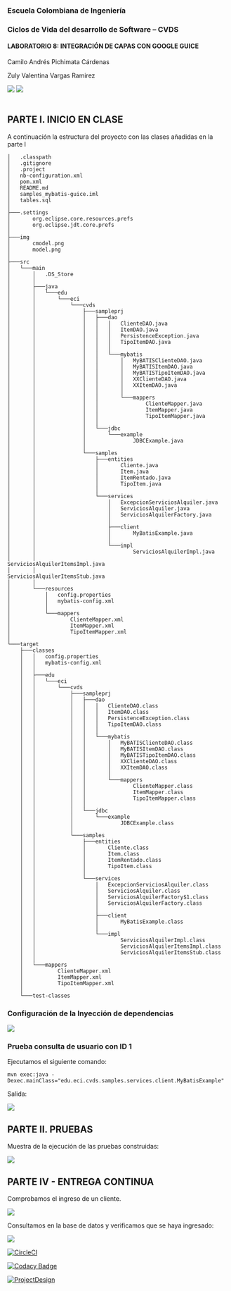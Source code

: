 ### Escuela Colombiana de Ingeniería
### Ciclos de Vida del desarrollo de Software – CVDS
#### LABORATORIO 8: INTEGRACIÓN DE CAPAS CON GOOGLE GUICE

Camilo Andrés Pichimata Cárdenas

Zuly Valentina Vargas Ramirez

<img src="img/model.png">
<img src="img/cmodel.png">
<br></br>

## PARTE I. INICIO EN CLASE

A continuación la estructura del proyecto con las clases añadidas en la parte I

    │   .classpath
    │   .gitignore
    │   .project
    │   nb-configuration.xml
    │   pom.xml
    │   README.md
    │   samples_mybatis-guice.iml
    │   tables.sql
    │
    ├───.settings
    │       org.eclipse.core.resources.prefs
    │       org.eclipse.jdt.core.prefs
    │
    ├───img
    │       cmodel.png
    │       model.png
    │
    ├───src
    │   └───main
    │       │   .DS_Store
    │       │
    │       ├───java
    │       │   └───edu
    │       │       └───eci
    │       │           └───cvds
    │       │               ├───sampleprj
    │       │               │   ├───dao
    │       │               │   │   │   ClienteDAO.java
    │       │               │   │   │   ItemDAO.java
    │       │               │   │   │   PersistenceException.java
    │       │               │   │   │   TipoItemDAO.java
    │       │               │   │   │
    │       │               │   │   └───mybatis
    │       │               │   │       │   MyBATISClienteDAO.java
    │       │               │   │       │   MyBATISItemDAO.java
    │       │               │   │       │   MyBATISTipoItemDAO.java
    │       │               │   │       │   XXClienteDAO.java
    │       │               │   │       │   XXItemDAO.java
    │       │               │   │       │
    │       │               │   │       └───mappers
    │       │               │   │               ClienteMapper.java
    │       │               │   │               ItemMapper.java
    │       │               │   │               TipoItemMapper.java
    │       │               │   │
    │       │               │   └───jdbc
    │       │               │       └───example
    │       │               │               JDBCExample.java
    │       │               │
    │       │               └───samples
    │       │                   ├───entities
    │       │                   │       Cliente.java
    │       │                   │       Item.java
    │       │                   │       ItemRentado.java
    │       │                   │       TipoItem.java
    │       │                   │
    │       │                   └───services
    │       │                       │   ExcepcionServiciosAlquiler.java
    │       │                       │   ServiciosAlquiler.java
    │       │                       │   ServiciosAlquilerFactory.java
    │       │                       │
    │       │                       ├───client
    │       │                       │       MyBatisExample.java
    │       │                       │
    │       │                       └───impl
    │       │                               ServiciosAlquilerImpl.java
    │       │                               ServiciosAlquilerItemsImpl.java
    │       │                               ServiciosAlquilerItemsStub.java
    │       │
    │       └───resources
    │           │   config.properties
    │           │   mybatis-config.xml
    │           │
    │           └───mappers
    │                   ClienteMapper.xml
    │                   ItemMapper.xml
    │                   TipoItemMapper.xml
    │
    └───target
        ├───classes
        │   │   config.properties
        │   │   mybatis-config.xml
        │   │
        │   ├───edu
        │   │   └───eci
        │   │       └───cvds
        │   │           ├───sampleprj
        │   │           │   ├───dao
        │   │           │   │   │   ClienteDAO.class
        │   │           │   │   │   ItemDAO.class
        │   │           │   │   │   PersistenceException.class
        │   │           │   │   │   TipoItemDAO.class
        │   │           │   │   │
        │   │           │   │   └───mybatis
        │   │           │   │       │   MyBATISClienteDAO.class
        │   │           │   │       │   MyBATISItemDAO.class
        │   │           │   │       │   MyBATISTipoItemDAO.class
        │   │           │   │       │   XXClienteDAO.class
        │   │           │   │       │   XXItemDAO.class
        │   │           │   │       │
        │   │           │   │       └───mappers
        │   │           │   │               ClienteMapper.class
        │   │           │   │               ItemMapper.class
        │   │           │   │               TipoItemMapper.class
        │   │           │   │
        │   │           │   └───jdbc
        │   │           │       └───example
        │   │           │               JDBCExample.class
        │   │           │
        │   │           └───samples
        │   │               ├───entities
        │   │               │       Cliente.class
        │   │               │       Item.class
        │   │               │       ItemRentado.class
        │   │               │       TipoItem.class
        │   │               │
        │   │               └───services
        │   │                   │   ExcepcionServiciosAlquiler.class
        │   │                   │   ServiciosAlquiler.class
        │   │                   │   ServiciosAlquilerFactory$1.class
        │   │                   │   ServiciosAlquilerFactory.class
        │   │                   │
        │   │                   ├───client
        │   │                   │       MyBatisExample.class
        │   │                   │
        │   │                   └───impl
        │   │                           ServiciosAlquilerImpl.class
        │   │                           ServiciosAlquilerItemsImpl.class
        │   │                           ServiciosAlquilerItemsStub.class
        │   │
        │   └───mappers
        │           ClienteMapper.xml
        │           ItemMapper.xml
        │           TipoItemMapper.xml
        │
        └───test-classes

### Configuración de la Inyección de dependencias

<img src="img/Inyeccion_Parte1.png">

### Prueba consulta de usuario con ID 1

Ejecutamos el siguiente comando:

    mvn exec:java -Dexec.mainClass="edu.eci.cvds.samples.services.client.MyBatisExample"

Salida:

<img src="img/Consulta_Parte1.png">

## PARTE II. PRUEBAS

Muestra de la ejecución de las pruebas construidas:

<img src="img/captura_pruebas_Parte2.png">

## PARTE IV - ENTREGA CONTINUA

Comprobamos el ingreso de un cliente.

<img src="img/RegistroCliente.png">

Consultamos en la base de datos y verificamos que se haya ingresado:

<img src="img/RegistroClienteBD.png">

[![CircleCI](https://circleci.com/gh/ZulyVargas/lab08/tree/master.svg?style=svg)](https://circleci.com/gh/ZulyVargas/lab08/tree/master)

[![Codacy Badge](https://app.codacy.com/project/badge/Grade/21f8b2e1e044477a96579c0d4e1350b0)](https://www.codacy.com/gh/ZulyVargas/lab08/dashboard?utm_source=github.com&amp;utm_medium=referral&amp;utm_content=ZulyVargas/lab08&amp;utm_campaign=Badge_Grade)

[![ProjectDesign](https://www.herokucdn.com/deploy/button.png)](https://alquiler-items-bean.herokuapp.com)

